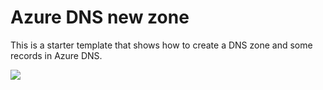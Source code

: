 # Azure DNS new zone

This is a starter template that shows how to create a DNS zone and some records in Azure DNS.

<a href="https://portal.azure.com/#create/Microsoft.Template/uri/https%3A%2F%2Fraw.githubusercontent.com%2FGarethBradshawMSFT%2Fazure-quickstart-templates%2Fmaster%2Fazure-dns-new-zone%2Fazuredeploy.json" target="_blank">
    <img src="http://azuredeploy.net/deploybutton.png"/>
</a>
